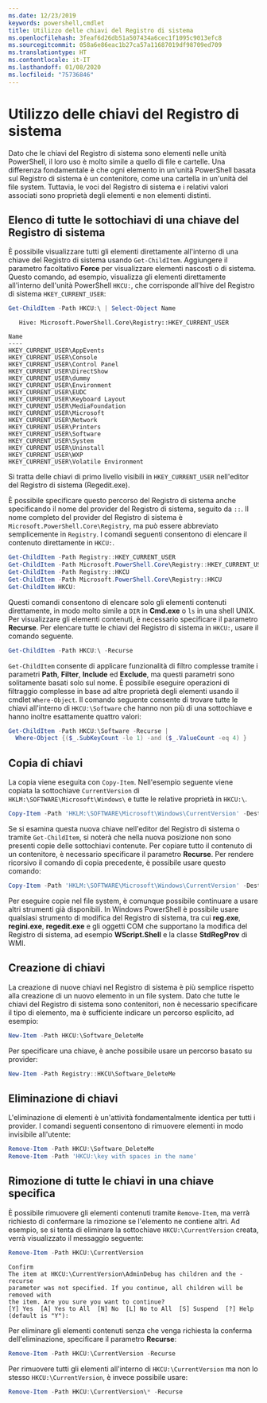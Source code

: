 ```yaml
---
ms.date: 12/23/2019
keywords: powershell,cmdlet
title: Utilizzo delle chiavi del Registro di sistema
ms.openlocfilehash: 3feaf6d26db51a507434a6cec1f1095c9013efc8
ms.sourcegitcommit: 058a6e86eac1b27ca57a11687019df98709ed709
ms.translationtype: HT
ms.contentlocale: it-IT
ms.lasthandoff: 01/08/2020
ms.locfileid: "75736846"
---
```

# <a name="working-with-registry-keys"></a>Utilizzo delle chiavi del Registro di sistema

Dato che le chiavi del Registro di sistema sono elementi nelle unità PowerShell, il loro uso è molto simile a quello di file e cartelle. Una differenza fondamentale è che ogni elemento in un'unità PowerShell basata sul Registro di sistema è un contenitore, come una cartella in un'unità del file system. Tuttavia, le voci del Registro di sistema e i relativi valori associati sono proprietà degli elementi e non elementi distinti.

## <a name="listing-all-subkeys-of-a-registry-key"></a>Elenco di tutte le sottochiavi di una chiave del Registro di sistema

È possibile visualizzare tutti gli elementi direttamente all'interno di una chiave del Registro di sistema usando `Get-ChildItem`. Aggiungere il parametro facoltativo **Force** per visualizzare elementi nascosti o di sistema. Questo comando, ad esempio, visualizza gli elementi direttamente all'interno dell'unità PowerShell `HKCU:`, che corrisponde all'hive del Registro di sistema `HKEY_CURRENT_USER`:

```powershell
Get-ChildItem -Path HKCU:\ | Select-Object Name
```

```Output
   Hive: Microsoft.PowerShell.Core\Registry::HKEY_CURRENT_USER

Name
----
HKEY_CURRENT_USER\AppEvents
HKEY_CURRENT_USER\Console
HKEY_CURRENT_USER\Control Panel
HKEY_CURRENT_USER\DirectShow
HKEY_CURRENT_USER\dummy
HKEY_CURRENT_USER\Environment
HKEY_CURRENT_USER\EUDC
HKEY_CURRENT_USER\Keyboard Layout
HKEY_CURRENT_USER\MediaFoundation
HKEY_CURRENT_USER\Microsoft
HKEY_CURRENT_USER\Network
HKEY_CURRENT_USER\Printers
HKEY_CURRENT_USER\Software
HKEY_CURRENT_USER\System
HKEY_CURRENT_USER\Uninstall
HKEY_CURRENT_USER\WXP
HKEY_CURRENT_USER\Volatile Environment
```

Si tratta delle chiavi di primo livello visibili in `HKEY_CURRENT_USER` nell'editor del Registro di sistema (Regedit.exe).

È possibile specificare questo percorso del Registro di sistema anche specificando il nome del provider del Registro di sistema, seguito da `::`. Il nome completo del provider del Registro di sistema è `Microsoft.PowerShell.Core\Registry`, ma può essere abbreviato semplicemente in `Registry`. I comandi seguenti consentono di elencare il contenuto direttamente in `HKCU:`.

```powershell
Get-ChildItem -Path Registry::HKEY_CURRENT_USER
Get-ChildItem -Path Microsoft.PowerShell.Core\Registry::HKEY_CURRENT_USER
Get-ChildItem -Path Registry::HKCU
Get-ChildItem -Path Microsoft.PowerShell.Core\Registry::HKCU
Get-ChildItem HKCU:
```

Questi comandi consentono di elencare solo gli elementi contenuti direttamente, in modo molto simile a `DIR` in **Cmd.exe** o `ls` in una shell UNIX. Per visualizzare gli elementi contenuti, è necessario specificare il parametro **Recurse**. Per elencare tutte le chiavi del Registro di sistema in `HKCU:`, usare il comando seguente.

```powershell
Get-ChildItem -Path HKCU:\ -Recurse
```

`Get-ChildItem` consente di applicare funzionalità di filtro complesse tramite i parametri **Path**, **Filter**, **Include** ed **Exclude**, ma questi parametri sono solitamente basati solo sul nome. È possibile eseguire operazioni di filtraggio complesse in base ad altre proprietà degli elementi usando il cmdlet `Where-Object`. Il comando seguente consente di trovare tutte le chiavi all'interno di `HKCU:\Software` che hanno non più di una sottochiave e hanno inoltre esattamente quattro valori:

```powershell
Get-ChildItem -Path HKCU:\Software -Recurse |
  Where-Object {($_.SubKeyCount -le 1) -and ($_.ValueCount -eq 4) }
```

## <a name="copying-keys"></a>Copia di chiavi

La copia viene eseguita con `Copy-Item`. Nell'esempio seguente viene copiata la sottochiave `CurrentVersion` di `HKLM:\SOFTWARE\Microsoft\Windows\` e tutte le relative proprietà in `HKCU:\`.

```powershell
Copy-Item -Path 'HKLM:\SOFTWARE\Microsoft\Windows\CurrentVersion' -Destination HKCU:
```

Se si esamina questa nuova chiave nell'editor del Registro di sistema o tramite `Get-ChildItem`, si noterà che nella nuova posizione non sono presenti copie delle sottochiavi contenute. Per copiare tutto il contenuto di un contenitore, è necessario specificare il parametro **Recurse**. Per rendere ricorsivo il comando di copia precedente, è possibile usare questo comando:

```powershell
Copy-Item -Path 'HKLM:\SOFTWARE\Microsoft\Windows\CurrentVersion' -Destination HKCU: -Recurse
```

Per eseguire copie nel file system, è comunque possibile continuare a usare altri strumenti già disponibili. In Windows PowerShell è possibile usare qualsiasi strumento di modifica del Registro di sistema, tra cui **reg.exe**, **regini.exe**, **regedit.exe** e gli oggetti COM che supportano la modifica del Registro di sistema, ad esempio **WScript.Shell** e la classe **StdRegProv** di WMI.

## <a name="creating-keys"></a>Creazione di chiavi

La creazione di nuove chiavi nel Registro di sistema è più semplice rispetto alla creazione di un nuovo elemento in un file system. Dato che tutte le chiavi del Registro di sistema sono contenitori, non è necessario specificare il tipo di elemento, ma è sufficiente indicare un percorso esplicito, ad esempio:

```powershell
New-Item -Path HKCU:\Software_DeleteMe
```

Per specificare una chiave, è anche possibile usare un percorso basato su provider:

```powershell
New-Item -Path Registry::HKCU\Software_DeleteMe
```

## <a name="deleting-keys"></a>Eliminazione di chiavi

L'eliminazione di elementi è un'attività fondamentalmente identica per tutti i provider. I comandi seguenti consentono di rimuovere elementi in modo invisibile all'utente:

```powershell
Remove-Item -Path HKCU:\Software_DeleteMe
Remove-Item -Path 'HKCU:\key with spaces in the name'
```

## <a name="removing-all-keys-under-a-specific-key"></a>Rimozione di tutte le chiavi in una chiave specifica

È possibile rimuovere gli elementi contenuti tramite `Remove-Item`, ma verrà richiesto di confermare la rimozione se l'elemento ne contiene altri. Ad esempio, se si tenta di eliminare la sottochiave `HKCU:\CurrentVersion` creata, verrà visualizzato il messaggio seguente:

```powershell
Remove-Item -Path HKCU:\CurrentVersion
```

```Output
Confirm
The item at HKCU:\CurrentVersion\AdminDebug has children and the -recurse
parameter was not specified. If you continue, all children will be removed with
the item. Are you sure you want to continue?
[Y] Yes  [A] Yes to All  [N] No  [L] No to All  [S] Suspend  [?] Help (default is "Y"):
```

Per eliminare gli elementi contenuti senza che venga richiesta la conferma dell'eliminazione, specificare il parametro **Recurse**:

```powershell
Remove-Item -Path HKCU:\CurrentVersion -Recurse
```

Per rimuovere tutti gli elementi all'interno di `HKCU:\CurrentVersion` ma non lo stesso `HKCU:\CurrentVersion`, è invece possibile usare:

```powershell
Remove-Item -Path HKCU:\CurrentVersion\* -Recurse
```
